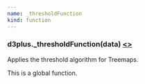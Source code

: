 ```yaml
---
name: _thresholdFunction
kind: function
---
```


  <a name="_thresholdFunction"></a>

### d3plus.**_thresholdFunction**(data) [<>](https://github.com/d3plus/d3plus-hierarchy/blob/master/src/Treemap.js#L154)

Applies the threshold algorithm for Treemaps.


This is a global function.

